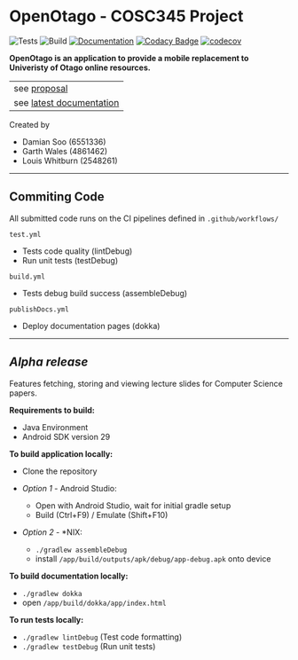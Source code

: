 # OpenOtago - COSC345 Project
![Tests](https://github.com/GenericPath/345/workflows/Tests/badge.svg) ![Build](https://github.com/GenericPath/345/workflows/Build/badge.svg) [![Documentation](https://github.com/GenericPath/345/workflows/Documentation/badge.svg)](https://zyviax.github.io/345Documentation/app/index.html) [![Codacy Badge](https://app.codacy.com/project/badge/Grade/69862f4fa1f84105979181bf83eb4340)](https://www.codacy.com/manual/garth.dhnz/345?utm_source=github.com&amp;utm_medium=referral&amp;utm_content=GenericPath/345&amp;utm_campaign=Badge_Grade) [![codecov](https://codecov.io/gh/GenericPath/345/branch/master/graph/badge.svg)](https://codecov.io/gh/GenericPath/345)

**OpenOtago is an application to provide a mobile replacement to Univeristy of Otago online resources.**

<table>
<tr>
    <td>see <a href="https://github.com/GenericPath/345/blob/master/proposal/proposal.pdf">proposal</a></td> 
</tr>

<tr>
    <td>see <a href="https://zyviax.github.io/345Documentation/app/index.html">latest documentation</a></td>
</tr>
</table>

Created by
-   Damian Soo (6551336)
-   Garth Wales (4861462)
-   Louis Whitburn (2548261)

---
## **Commiting Code** 
All submitted code runs on the CI pipelines defined in ```.github/workflows/```

```test.yml```

-   Tests code quality (lintDebug)
-   Run unit tests (testDebug)
 
```build.yml```

-   Tests debug build success (assembleDebug)  

```publishDocs.yml```

-   Deploy documentation pages (dokka)

---
## *Alpha release* 
Features fetching, storing and viewing lecture slides for Computer Science papers.

**Requirements to build:**

-   Java Environment
-   Android SDK version 29 

**To build application locally:**

-   Clone the repository

-   *Option 1* - Android Studio:
    -   Open with Android Studio, wait for initial gradle setup
    -   Build (Ctrl+F9) / Emulate (Shift+F10)

-   *Option 2* - *NIX:
    -   ```./gradlew assembleDebug```
    -   install ```/app/build/outputs/apk/debug/app-debug.apk``` onto device

**To build documentation locally:**

-   ```./gradlew dokka```
-   open ```/app/build/dokka/app/index.html```

**To run tests locally:**

-   ```./gradlew lintDebug``` (Test code formatting)
-   ```./gradlew testDebug``` (Run unit tests)
